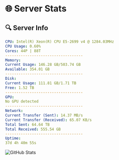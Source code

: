 # 🌐 Server Stats
## 🔍 Server Info
```yaml
CPU: Intel(R) Xeon(R) CPU E5-2699 v4 @ 1284.03MHz
CPU Usage: 0.60%
Cores: 44P | 88T
-----------------------------------
Memory:
Current Usage: 146.28 GB/503.74 GB
Available: 354.01 GB
-----------------------------------
Disk:
Current Usage: 111.81 GB/1.71 TB
Free: 1.52 TB
-----------------------------------
GPU:
No GPU detected
-----------------------------------
Network:
Current Transfer (Sent): 14.37 MB/s
Current Transfer (Received): 65.07 KB/s
Total Sent: 64.64 TB
Total Received: 555.54 GB
-----------------------------------
Uptime:
37d 4h 40m 55s
```
![GitHub Stats](https://img.shields.io/badge/Updated-2025-04-14_02:03:44-blue)
